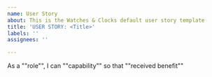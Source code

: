 ```yaml
---
name: User Story
about: This is the Watches & Clocks default user story template
title: 'USER STORY: <Title>'
labels: ''
assignees: ''

---
```


As a ""role"", I can ""capability"" so that ""received benefit""
